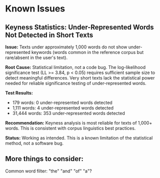 # Known Issues

## Keyness Statistics: Under-Represented Words Not Detected in Short Texts

**Issue:** Texts under approximately 1,000 words do not show under-represented keywords (words common in the reference corpus but rare/absent in the user's text).

**Root Cause:** Statistical limitation, not a code bug. The log-likelihood significance test (LL >= 3.84, p < 0.05) requires sufficient sample size to detect meaningful differences. Very short texts lack the statistical power needed for reliable significance testing of under-represented words.

**Test Results:**
- 179 words: 0 under-represented words detected
- 1,111 words: 4 under-represented words detected
- 31,444 words: 353 under-represented words detected

**Recommendation:** Keyness analysis is most reliable for texts of 1,000+ words. This is consistent with corpus linguistics best practices.

**Status:** Working as intended. This is a known limitation of the statistical method, not a software bug.


## More things to consider:

Common word filter: "the" "and" "of" "a"?